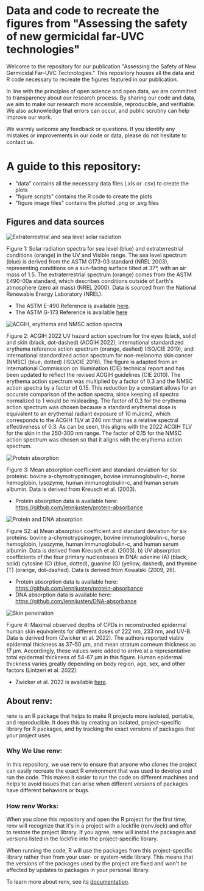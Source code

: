 # Data and code to recreate the figures from "Assessing the safety of new germicidal far-UVC technologies"
Welcome to the repository for our publication "Assessing the Safety of New Germicidal Far-UVC Technologies." This repository houses all the data and R code necessary to recreate the figures featured in our publication.

In line with the principles of open science and open data, we are committed to transparency about our research process. By sharing our code and data, we aim to make our research more accessible, reproducible, and verifiable. We also acknowledge that errors can occur, and public scrutiny can help improve our work.

We warmly welcome any feedback or questions. If you identify any mistakes or improvements in our code or data, please do not hesitate to contact us. 

# A guide to this repository:
- "data" contains all the necessary data files (.xls or .csv) to create the plots
- "figure scripts" contains the R code to create the plots
- "figure image files" contains the plotted .png or .svg files

## Figures and data sources
![Extraterrestrial and sea level solar radiation](./figure%20image%20files/combined_solarplot.svg)

Figure 1: Solar radiation spectra for sea level (blue) and extraterrestrial conditions (orange) in the UV and Visible range. The sea level spectrum (blue) is derived from the ASTM G173-03 standard (NREL 2003), representing conditions on a sun-facing surface tilted at 37°, with an air mass of 1.5. The extraterrestrial spectrum (orange) comes from the ASTM E490-00a standard, which describes conditions outside of Earth's atmosphere (zero air mass) (NREL 2000). Data is sourced from the National Renewable Energy Laboratory (NREL).
- The ASTM E-490 Reference is available [here](https://www.nrel.gov/grid/solar-resource/spectra-astm-e490.html).
- The ASTM G-173 Reference is available [here](https://www.nrel.gov/grid/solar-resource/spectra-am1.5.html)

![ACGIH, erythema and NMSC action spectra](./figure%20image%20files/acgih_erythema_nmsc_one_panel.png)

Figure 2: ACGIH 2022 UV hazard action spectrum for the eyes (black, solid) and skin (black, dot-dashed) (ACGIH 2022), international standardized erythema reference action spectrum (orange, dashed) (ISO/CIE 2019), and international standardized action spectrum for non-melanoma skin cancer (NMSC) (blue, dotted) (ISO/CIE 2016). The figure is adapted from an International Commission on Illumination (CIE) technical report and has been updated to reflect the revised ACGIH guidelines (CIE 2010). The erythema action spectrum was multiplied by a factor of 0.3 and the NMSC action spectra by a factor of 0.15. This reduction by a constant allows for an accurate comparison of the action spectra, since keeping all spectra normalized to 1 would be misleading. The factor of 0.3 for the erythema action spectrum was chosen because a standard erythemal dose is equivalent to an erythemal radiant exposure of 10 mJ/cm2, which corresponds to the ACGIH TLV at 240 nm that has a relative spectral effectiveness of 0.3. As can be seen, this aligns with the 2022 ACGIH TLV for the skin in the 250-300 nm range. The factor of 0.15 for the NMSC action spectrum was chosen so that it aligns with the erythema action spectrum.

![Protein absorption](./figure%20image%20files/protein_absorption.png)

Figure 3: Mean absorption coefficient and standard deviation for six proteins: bovine a-chymotrypsinogen, bovine immunoglobulin-c, horse hemoglobin, lysozyme, human immunoglobulin-c, and human serum albumin. Data is derived from Kreusch et al. (2003).
- Protein absorption data is available here: https://github.com/lennijusten/protein-absorbance

![Protein and DNA absorption](./figure%20image%20files/protein_and_dna_absorption.png)

Figure S2: a) Mean absorption coefficient and standard deviation for six proteins: bovine a-chymotrypsinogen, bovine immunoglobulin-c, horse hemoglobin, lysozyme, human immunoglobulin-c, and human serum albumin. Data is derived from Kreusch et al. (2003). b) UV absorption coefficients of the four primary nucleobases in DNA: adenine (A) (black, solid) cytosine (C) (blue, dotted), guanine (G) (yellow, dashed), and thymine (T) (orange, dot-dashed). Data is derived from Kowalski (2009, 26).
- Protein absorption data is available here: https://github.com/lennijusten/protein-absorbance
- DNA absorption data is available here: https://github.com/lennijusten/DNA-absorbance

![Skin penetration](./figure%20image%20files/skin_penetration.svg)

Figure 4: Maximal observed depths of CPDs in reconstructed epidermal human skin equivalents for different doses of 222 nm, 233 nm, and UV-B. Data is derived from (Zwicker et al. 2022). The authors reported viable epidermal thickness as 37–50 µm, and mean stratum corneum thickness as 17 µm. Accordingly, these values were added to arrive at a representative total epidermal thickness of 54-67 µm in this figure. Human epidermal thickness varies greatly depending on body region, age, sex, and other factors (Lintzeri et al. 2022).
- Zwicker et al. 2022 is available [here](https://doi.org/10.1038/s41598-022-06397-z). 

## About renv:

renv is an R package that helps to make R projects more isolated, portable, and reproducible. It does this by creating an isolated, project-specific library for R packages, and by tracking the exact versions of packages that your project uses.

### Why We Use renv:

In this repository, we use renv to ensure that anyone who clones the project can easily recreate the exact R environment that was used to develop and run the code. This makes it easier to run the code on different machines and helps to avoid issues that can arise when different versions of packages have different behaviors or bugs.

### How renv Works:

When you clone this repository and open the R project for the first time, renv will recognize that it's in a project with a lockfile (renv.lock) and offer to restore the project library. If you agree, renv will install the packages and versions listed in the lockfile into the project-specific library.

When running the code, R will use the packages from this project-specific library rather than from your user- or system-wide library. This means that the versions of the packages used by the project are fixed and won't be affected by updates to packages in your personal library.

To learn more about renv, see its [documentation](https://rstudio.github.io/renv/articles/renv.html).
